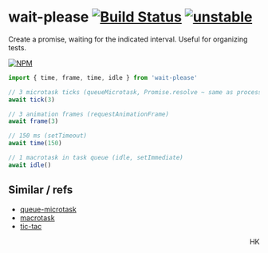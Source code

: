 # wait-please [![Build Status](https://travis-ci.org/dy/wait-please.svg?branch=master)](https://travis-ci.org/dy/wait-please) [![unstable](https://img.shields.io/badge/stability-unstable-yellow.svg)](http://github.com/badges/stability-badges)

Create a promise, waiting for the indicated interval. Useful for organizing tests.

[![NPM](https://nodei.co/npm/wait-please.png?mini=true)](https://nodei.co/npm/wait-please/)

```js
import { time, frame, time, idle } from 'wait-please'

// 3 microtask ticks (queueMicrotask, Promise.resolve ~ same as process.nextTick)
await tick(3)

// 3 animation frames (requestAnimationFrame)
await frame(3)

// 150 ms (setTimeout)
await time(150)

// 1 macrotask in task queue (idle, setImmediate)
await idle()
```

## Similar / refs

* [queue-microtask](https://github.com/feross/queue-microtask)
* [macrotask](https://ghub.io/macrotask)
* [tic-tac](https://www.npmjs.com/package/tic-tac)

<p align="right">HK</p>
